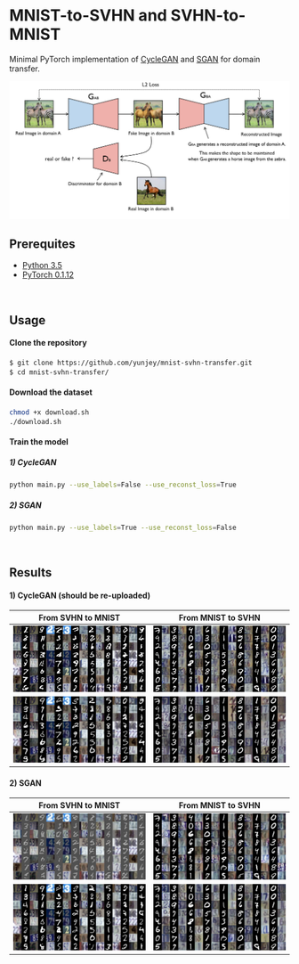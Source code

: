 # MNIST-to-SVHN and SVHN-to-MNIST

Minimal PyTorch implementation of [CycleGAN](https://arxiv.org/pdf/1703.10593.pdf) and [SGAN](https://arxiv.org/abs/1606.01583) for domain transfer.

![alt text](gif/cyclegan.png)


## Prerequites
* [Python 3.5](https://www.continuum.io/downloads)
* [PyTorch 0.1.12](http://pytorch.org/)


<br>

## Usage

#### Clone the repository

```bash
$ git clone https://github.com/yunjey/mnist-svhn-transfer.git
$ cd mnist-svhn-transfer/
```

#### Download the dataset
```bash
chmod +x download.sh
./download.sh
```

#### Train the model

##### 1) CycleGAN
```bash
python main.py --use_labels=False --use_reconst_loss=True
```

##### 2) SGAN

```bash
python main.py --use_labels=True --use_reconst_loss=False
```
<br>

## Results

#### 1) CycleGAN (should be re-uploaded)

From SVHN to MNIST            |  From MNIST to SVHN
:-------------------------:|:-------------------------:
![alt text](gif/cycle-s-m.gif)  |  ![alt text](gif/cycle-m-s.gif)
![alt text](gif/cycle-s-m.png)  |  ![alt text](gif/cycle-m-s.png)

#### 2) SGAN
From SVHN to MNIST            |  From MNIST to SVHN
:-------------------------:|:-------------------------:
![alt text](gif/sgan-s-m.gif)  |  ![alt text](gif/sgan-m-s.gif)
![alt text](gif/sgan-s-m.png)  |  ![alt text](gif/sgan-m-s.png)



